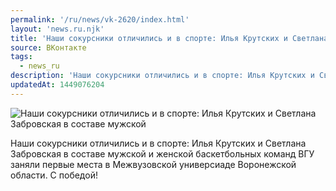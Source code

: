 ```yaml
---
permalink: '/ru/news/vk-2620/index.html'
layout: 'news.ru.njk'
title: 'Наши сокурсники отличились и в спорте: Илья Крутских и Светлана Забровская в составе мужской и'
source: ВКонтакте
tags:
  - news_ru
description: 'Наши сокурсники отличились и в спорте: Илья Крутских и Светлана Забровская в составе мужской'
updatedAt: 1449076204
---
```

![Наши сокурсники отличились и в спорте: Илья Крутских и Светлана Забровская в составе мужской](https://sun9-9.userapi.com/impf/c629320/v629320064/1fa76/xGarKXyeFds.jpg?size=1280x716&quality=96&proxy=1&sign=81b62acdabe59a9c26fb8a9ec134f1e2&c_uniq_tag=eWDad6ClVtGIYoLQuK4qbbnIs_b3yw76H2Spe1X9INQ&type=album)

Наши сокурсники отличились и в спорте: Илья Крутских и Светлана Забровская в составе мужской и женской баскетбольных команд ВГУ заняли первые места в Межвузовской универсиаде Воронежской области. С победой!
